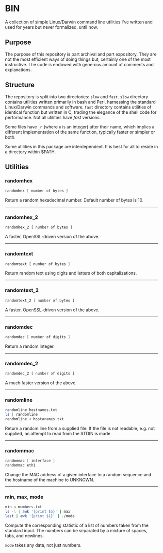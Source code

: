 # BIN
A collection of simple Linux/Darwin command line utilities I've written and used
for years but never formalized, until now.

## Purpose
The purpose of this repository is part archival and part expository.  They are
not the most efficient ways of doing things but, certainly one of the most
instructive.  The code is endowed with generous amount of comments and
explanations.

## Structure
The repository is split into two directories: `slow` and `fast`.  `slow`
directory contains utilities written primarily in bash and Perl, harnessing the
standard Linux/Darwin commands and software. ``fast`` directory contains
utilities of identical function but written in C, trading the elegance of the
shell code for performance.  Not all utilities have *fast* versions.

Some files have `_n` (where `n` is an integer) after their name, which implies
a different implementation of the same function, typically faster or simpler or
both.

Some utilities in this package are interdependent.  It is best for all to reside
in a directory within $PATH.

## Utilities
### randomhex
```bash
randomhex [ number of bytes ]
```
Return a random hexadecimal number.  Default number of bytes is 10.
___
### randomhex_2
```bash
randomhex_2 [ number of bytes ]
```
A faster, OpenSSL-driven version of the above.
___
### randomtext
```bash
randomtext [ number of bytes ]
```
Return random text using digits and letters of both capitalizations.
___
### randomtext_2
```bash
randomtext_2 [ number of bytes ]
```
A faster, OpenSSL-driven version of the above.
___
### randomdec
```bash
randomdec [ number of digits ]
```
Return a random integer.
___ 
### randomdec_2
```bash
randomdec_2 [ number of digits ]
```
A much faster version of the above.
___
### randomline
```bash
randomline hostnames.txt
ls | randomline
randomline < hostanames.txt
```
Return a random line from a supplied file.
If the file is not readable, e.g. not supplied, an attempt to
read from the STDIN is made.
___
### randommac
```bash
randommac [ interface ]
randommac eth1
```
Change the MAC address of a given
interface to a random sequence and the hostname of the machine to UNKNOWN.
___
### min, max, mode
```bash
min < numbers.txt
ls -l | awk '{print $5}' | max
last | awk '{print $1}' | ./mode
```
Compute the corresponding statistic of a list of numbers taken from the standard
input.  The numbers can be separated by a mixture of spaces, tabs, and newlines.

`mode` takes any data, not just numbers.

